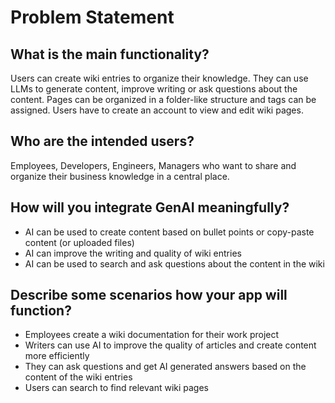 # Problem Statement

## What is the main functionality?

Users can create wiki entries to organize their knowledge.
They can use LLMs to generate content, improve writing or ask questions about the content.
Pages can be organized in a folder-like structure and tags can be assigned.
Users have to create an account to view and edit wiki pages.

## Who are the intended users?

Employees, Developers, Engineers, Managers who want to share and organize their business knowledge in a central place.

## How will you integrate GenAI meaningfully?

- AI can be used to create content based on bullet points or copy-paste content (or uploaded files)
- AI can improve the writing and quality of wiki entries
- AI can be used to search and ask questions about the content in the wiki

## Describe some scenarios how your app will function?

- Employees create a wiki documentation for their work project
- Writers can use AI to improve the quality of articles and create content more efficiently
- They can ask questions and get AI generated answers based on the content of the wiki entries
- Users can search to find relevant wiki pages
